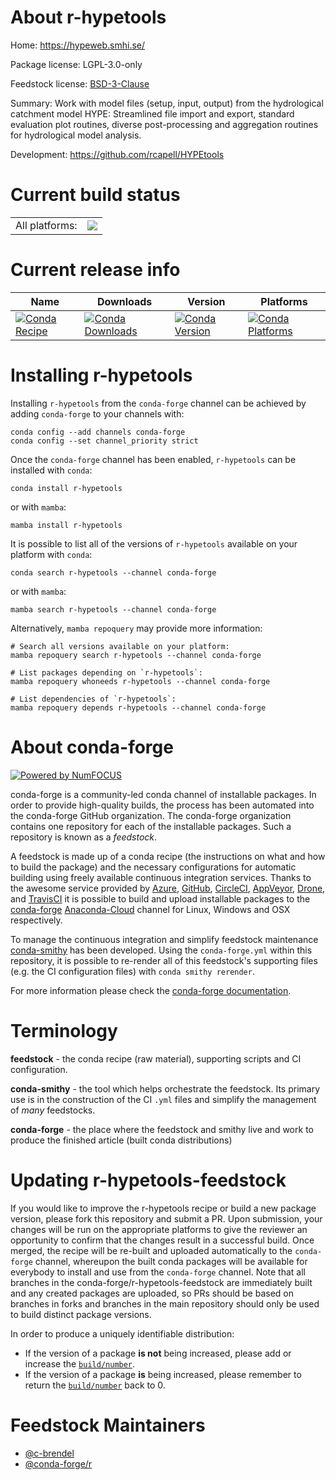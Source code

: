 About r-hypetools
=================

Home: https://hypeweb.smhi.se/

Package license: LGPL-3.0-only

Feedstock license: [BSD-3-Clause](https://github.com/conda-forge/r-hypetools-feedstock/blob/main/LICENSE.txt)

Summary: Work with model files (setup, input, output) from the hydrological catchment model HYPE: Streamlined file import and export, standard evaluation plot routines, diverse post-processing and aggregation routines for hydrological model analysis.

Development: https://github.com/rcapell/HYPEtools

Current build status
====================


<table><tr><td>All platforms:</td>
    <td>
      <a href="https://dev.azure.com/conda-forge/feedstock-builds/_build/latest?definitionId=17257&branchName=main">
        <img src="https://dev.azure.com/conda-forge/feedstock-builds/_apis/build/status/r-hypetools-feedstock?branchName=main">
      </a>
    </td>
  </tr>
</table>

Current release info
====================

| Name | Downloads | Version | Platforms |
| --- | --- | --- | --- |
| [![Conda Recipe](https://img.shields.io/badge/recipe-r--hypetools-green.svg)](https://anaconda.org/conda-forge/r-hypetools) | [![Conda Downloads](https://img.shields.io/conda/dn/conda-forge/r-hypetools.svg)](https://anaconda.org/conda-forge/r-hypetools) | [![Conda Version](https://img.shields.io/conda/vn/conda-forge/r-hypetools.svg)](https://anaconda.org/conda-forge/r-hypetools) | [![Conda Platforms](https://img.shields.io/conda/pn/conda-forge/r-hypetools.svg)](https://anaconda.org/conda-forge/r-hypetools) |

Installing r-hypetools
======================

Installing `r-hypetools` from the `conda-forge` channel can be achieved by adding `conda-forge` to your channels with:

```
conda config --add channels conda-forge
conda config --set channel_priority strict
```

Once the `conda-forge` channel has been enabled, `r-hypetools` can be installed with `conda`:

```
conda install r-hypetools
```

or with `mamba`:

```
mamba install r-hypetools
```

It is possible to list all of the versions of `r-hypetools` available on your platform with `conda`:

```
conda search r-hypetools --channel conda-forge
```

or with `mamba`:

```
mamba search r-hypetools --channel conda-forge
```

Alternatively, `mamba repoquery` may provide more information:

```
# Search all versions available on your platform:
mamba repoquery search r-hypetools --channel conda-forge

# List packages depending on `r-hypetools`:
mamba repoquery whoneeds r-hypetools --channel conda-forge

# List dependencies of `r-hypetools`:
mamba repoquery depends r-hypetools --channel conda-forge
```


About conda-forge
=================

[![Powered by
NumFOCUS](https://img.shields.io/badge/powered%20by-NumFOCUS-orange.svg?style=flat&colorA=E1523D&colorB=007D8A)](https://numfocus.org)

conda-forge is a community-led conda channel of installable packages.
In order to provide high-quality builds, the process has been automated into the
conda-forge GitHub organization. The conda-forge organization contains one repository
for each of the installable packages. Such a repository is known as a *feedstock*.

A feedstock is made up of a conda recipe (the instructions on what and how to build
the package) and the necessary configurations for automatic building using freely
available continuous integration services. Thanks to the awesome service provided by
[Azure](https://azure.microsoft.com/en-us/services/devops/), [GitHub](https://github.com/),
[CircleCI](https://circleci.com/), [AppVeyor](https://www.appveyor.com/),
[Drone](https://cloud.drone.io/welcome), and [TravisCI](https://travis-ci.com/)
it is possible to build and upload installable packages to the
[conda-forge](https://anaconda.org/conda-forge) [Anaconda-Cloud](https://anaconda.org/)
channel for Linux, Windows and OSX respectively.

To manage the continuous integration and simplify feedstock maintenance
[conda-smithy](https://github.com/conda-forge/conda-smithy) has been developed.
Using the ``conda-forge.yml`` within this repository, it is possible to re-render all of
this feedstock's supporting files (e.g. the CI configuration files) with ``conda smithy rerender``.

For more information please check the [conda-forge documentation](https://conda-forge.org/docs/).

Terminology
===========

**feedstock** - the conda recipe (raw material), supporting scripts and CI configuration.

**conda-smithy** - the tool which helps orchestrate the feedstock.
                   Its primary use is in the construction of the CI ``.yml`` files
                   and simplify the management of *many* feedstocks.

**conda-forge** - the place where the feedstock and smithy live and work to
                  produce the finished article (built conda distributions)


Updating r-hypetools-feedstock
==============================

If you would like to improve the r-hypetools recipe or build a new
package version, please fork this repository and submit a PR. Upon submission,
your changes will be run on the appropriate platforms to give the reviewer an
opportunity to confirm that the changes result in a successful build. Once
merged, the recipe will be re-built and uploaded automatically to the
`conda-forge` channel, whereupon the built conda packages will be available for
everybody to install and use from the `conda-forge` channel.
Note that all branches in the conda-forge/r-hypetools-feedstock are
immediately built and any created packages are uploaded, so PRs should be based
on branches in forks and branches in the main repository should only be used to
build distinct package versions.

In order to produce a uniquely identifiable distribution:
 * If the version of a package **is not** being increased, please add or increase
   the [``build/number``](https://docs.conda.io/projects/conda-build/en/latest/resources/define-metadata.html#build-number-and-string).
 * If the version of a package **is** being increased, please remember to return
   the [``build/number``](https://docs.conda.io/projects/conda-build/en/latest/resources/define-metadata.html#build-number-and-string)
   back to 0.

Feedstock Maintainers
=====================

* [@c-brendel](https://github.com/c-brendel/)
* [@conda-forge/r](https://github.com/conda-forge/r/)

